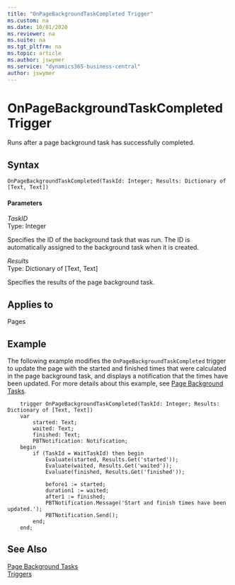 ```yaml
---
title: "OnPageBackgroundTaskCompleted Trigger"
ms.custom: na
ms.date: 10/01/2020
ms.reviewer: na
ms.suite: na
ms.tgt_pltfrm: na
ms.topic: article
ms.author: jswymer
ms.service: "dynamics365-business-central"
author: jswymer
---
```


# OnPageBackgroundTaskCompleted Trigger

Runs after a page background task has successfully completed.  

## Syntax  

```  
OnPageBackgroundTaskCompleted(TaskId: Integer; Results: Dictionary of [Text, Text])  
```  

#### Parameters  
*TaskID*  
Type: Integer  

Specifies the ID of the background task that was run. The ID is automatically assigned to the background task when it is created.  

*Results*  
Type: Dictionary of [Text, Text]  

Specifies the results of the page background task.

## Applies to

Pages

## Example

The following example modifies the `OnPageBackgroundTaskCompleted` trigger to update the page with the started and finished times that were calculated in the page background task, and displays a notification that the times have been updated. For more details about this example, see [Page Background Tasks](../devenv-page-background-tasks.md).

``` 
    trigger OnPageBackgroundTaskCompleted(TaskId: Integer; Results: Dictionary of [Text, Text])
    var
        started: Text;
        waited: Text;
        finished: Text;
        PBTNotification: Notification;
    begin
        if (TaskId = WaitTaskId) then begin
            Evaluate(started, Results.Get('started'));
            Evaluate(waited, Results.Get('waited'));
            Evaluate(finished, Results.Get('finished'));

            before1 := started;
            duration1 := waited;
            after1 := finished;
            PBTNotification.Message('Start and finish times have been updated.');
            PBTNotification.Send();
        end;
    end;
```

## See Also

[Page Background Tasks](../devenv-page-background-tasks.md)  
[Triggers](devenv-triggers.md)  